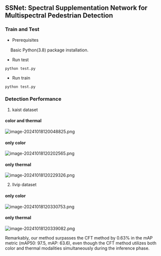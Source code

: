 ## SSNet: Spectral Supplementation Network for Multispectral Pedestrian Detection

### Train and Test

- Prerequisites

　	Basic Python(3.8) package installation.

-  Run test

```python
python test.py
```

- Run train

```python
python test.py
```

### Detection Performance

1. kaist dataset

#### color and thermal 

![image-20241018120048825.png](https://s2.loli.net/2024/10/18/zf1EvMpg4hsSlRD.png)

#### only color

![image-20241018120202565.png](https://s2.loli.net/2024/10/18/qf3V8tMiCvcwoXB.png)

#### only thermal

![image-20241018120229326.png](https://s2.loli.net/2024/10/18/OgFANh5QBbyJUD7.png)

2. llvip dataset

#### only color

![image-20241018120330753.png](https://s2.loli.net/2024/10/18/1pabZAmGsqB6E7i.png)

#### only thermal
![image-20241018120339082.png](https://s2.loli.net/2024/10/18/Gmy5uMOtWceNIJx.png)

 Remarkably, our method surpasses the CFT method by 0.63\% in the mAP metric (mAP50: 97.5, mAP: 63.6), even though the CFT method utilizes both color and thermal modalities simultaneously during the inference phase.
